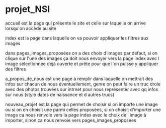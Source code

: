# projet_NSI

accueil est la page qui présente le site et celle sur laquelle on arrive lorsqu'on accède au site

index est la page dans laquelle on va pouvoir appliquer les filtres aux images

dans pages_images_proposées on a des choix d'images par défaut, si on clique sur l'une des images ça doit nous envoyer 
vers la page index avec l image sélectionnée déjà ouverte et prête pour que l'on puisse y appliquer des filtres

a_propos_de_nous est une page à remplir dans laquelle on mettrait des infos sur chacun de nous éventuellement, 
genre on peut faire un truc drole avec des photos trouvées sur intrnet pour nous représenter avec qq infos sur nous
(style dates de naissance et d autres trucs)

nouveau_projet est la page qui permet de choisir si on importe une image ou si on en choisit une parmi celles proposées, 
si on choisit d'importer une image ca nous renvoie vers la page index avec le choix de l image à importer, sinon ca
nous renvoie vers pages_images_proposées
